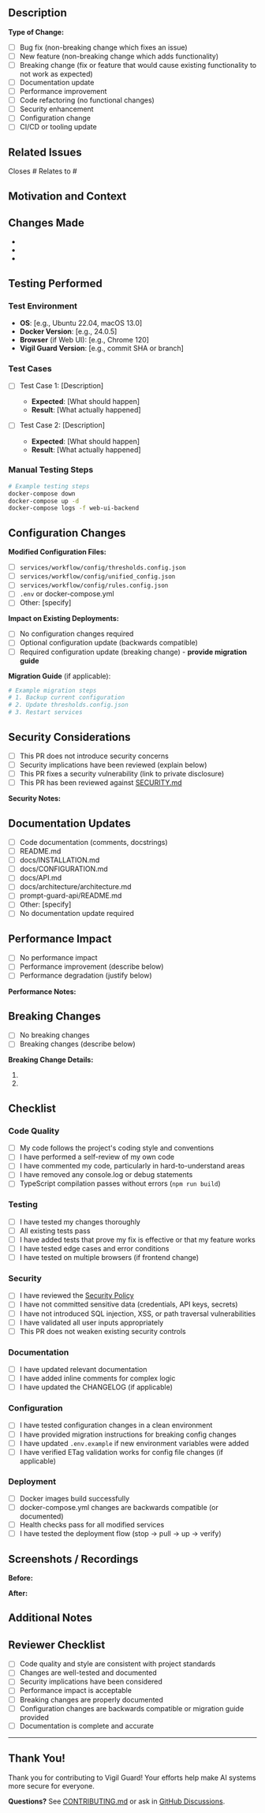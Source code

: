 ## Description

<!-- Provide a clear and concise description of your changes -->

**Type of Change:**
<!-- Mark the relevant option with an [x] -->

- [ ] Bug fix (non-breaking change which fixes an issue)
- [ ] New feature (non-breaking change which adds functionality)
- [ ] Breaking change (fix or feature that would cause existing functionality to not work as expected)
- [ ] Documentation update
- [ ] Performance improvement
- [ ] Code refactoring (no functional changes)
- [ ] Security enhancement
- [ ] Configuration change
- [ ] CI/CD or tooling update

## Related Issues

<!-- Link to related issues using #issue_number -->

Closes #
Relates to #

## Motivation and Context

<!-- Why is this change required? What problem does it solve? -->

## Changes Made

<!-- List the specific changes in this PR -->

-
-
-

## Testing Performed

<!-- Describe the testing you've done to verify your changes -->

### Test Environment

- **OS**: [e.g., Ubuntu 22.04, macOS 13.0]
- **Docker Version**: [e.g., 24.0.5]
- **Browser** (if Web UI): [e.g., Chrome 120]
- **Vigil Guard Version**: [e.g., commit SHA or branch]

### Test Cases

<!-- List test cases and results -->

- [ ] Test Case 1: [Description]
  - **Expected**: [What should happen]
  - **Result**: [What actually happened]

- [ ] Test Case 2: [Description]
  - **Expected**: [What should happen]
  - **Result**: [What actually happened]

### Manual Testing Steps

<!-- How can reviewers manually test this? -->

```bash
# Example testing steps
docker-compose down
docker-compose up -d
docker-compose logs -f web-ui-backend
```

## Configuration Changes

<!-- If this PR changes configuration files, list them here -->

**Modified Configuration Files:**
- [ ] `services/workflow/config/thresholds.config.json`
- [ ] `services/workflow/config/unified_config.json`
- [ ] `services/workflow/config/rules.config.json`
- [ ] `.env` or docker-compose.yml
- [ ] Other: [specify]

**Impact on Existing Deployments:**
<!-- Will users need to update their configuration? -->

- [ ] No configuration changes required
- [ ] Optional configuration update (backwards compatible)
- [ ] Required configuration update (breaking change) - **provide migration guide**

**Migration Guide** (if applicable):
<!-- Provide step-by-step instructions for users to migrate -->

```bash
# Example migration steps
# 1. Backup current configuration
# 2. Update thresholds.config.json
# 3. Restart services
```

## Security Considerations

<!-- Address any security implications of this change -->

- [ ] This PR does not introduce security concerns
- [ ] Security implications have been reviewed (explain below)
- [ ] This PR fixes a security vulnerability (link to private disclosure)
- [ ] This PR has been reviewed against [SECURITY.md](../SECURITY.md)

**Security Notes:**
<!-- If applicable, describe security considerations -->

## Documentation Updates

<!-- Has documentation been updated to reflect these changes? -->

- [ ] Code documentation (comments, docstrings)
- [ ] README.md
- [ ] docs/INSTALLATION.md
- [ ] docs/CONFIGURATION.md
- [ ] docs/API.md
- [ ] docs/architecture/architecture.md
- [ ] prompt-guard-api/README.md
- [ ] Other: [specify]
- [ ] No documentation update required

## Performance Impact

<!-- Does this change affect performance? -->

- [ ] No performance impact
- [ ] Performance improvement (describe below)
- [ ] Performance degradation (justify below)

**Performance Notes:**
<!-- If applicable, provide benchmarks or profiling results -->

## Breaking Changes

<!-- Does this PR introduce breaking changes? -->

- [ ] No breaking changes
- [ ] Breaking changes (describe below)

**Breaking Change Details:**
<!-- List breaking changes and how users should adapt -->

1.
2.

## Checklist

<!-- Ensure all items are completed before requesting review -->

### Code Quality

- [ ] My code follows the project's coding style and conventions
- [ ] I have performed a self-review of my own code
- [ ] I have commented my code, particularly in hard-to-understand areas
- [ ] I have removed any console.log or debug statements
- [ ] TypeScript compilation passes without errors (`npm run build`)

### Testing

- [ ] I have tested my changes thoroughly
- [ ] All existing tests pass
- [ ] I have added tests that prove my fix is effective or that my feature works
- [ ] I have tested edge cases and error conditions
- [ ] I have tested on multiple browsers (if frontend change)

### Security

- [ ] I have reviewed the [Security Policy](../SECURITY.md)
- [ ] I have not committed sensitive data (credentials, API keys, secrets)
- [ ] I have not introduced SQL injection, XSS, or path traversal vulnerabilities
- [ ] I have validated all user inputs appropriately
- [ ] This PR does not weaken existing security controls

### Documentation

- [ ] I have updated relevant documentation
- [ ] I have added inline comments for complex logic
- [ ] I have updated the CHANGELOG (if applicable)

### Configuration

- [ ] I have tested configuration changes in a clean environment
- [ ] I have provided migration instructions for breaking config changes
- [ ] I have updated `.env.example` if new environment variables were added
- [ ] I have verified ETag validation works for config file changes (if applicable)

### Deployment

- [ ] Docker images build successfully
- [ ] docker-compose.yml changes are backwards compatible (or documented)
- [ ] Health checks pass for all modified services
- [ ] I have tested the deployment flow (stop → pull → up → verify)

## Screenshots / Recordings

<!-- If this PR includes UI changes, add screenshots or recordings -->

**Before:**
<!-- Screenshot or description of old behavior -->

**After:**
<!-- Screenshot or description of new behavior -->

## Additional Notes

<!-- Any additional information for reviewers -->

## Reviewer Checklist

<!-- For maintainers - items to verify during review -->

- [ ] Code quality and style are consistent with project standards
- [ ] Changes are well-tested and documented
- [ ] Security implications have been considered
- [ ] Performance impact is acceptable
- [ ] Breaking changes are properly documented
- [ ] Configuration changes are backwards compatible or migration guide provided
- [ ] Documentation is complete and accurate

---

## Thank You!

Thank you for contributing to Vigil Guard! Your efforts help make AI systems more secure for everyone.

**Questions?** See [CONTRIBUTING.md](../CONTRIBUTING.md) or ask in [GitHub Discussions](https://github.com/tbartel74/Vigil-Guard/discussions).
